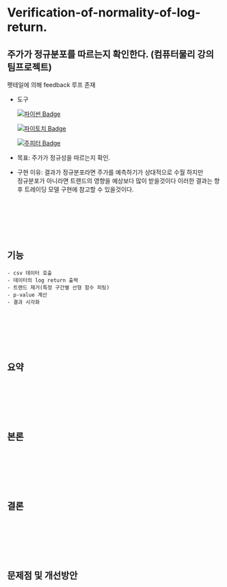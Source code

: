 # Verification-of-normality-of-log-return.
## 주가가 정규분포를 따르는지 확인한다. (컴퓨터물리 강의 팀프로젝트)
펫테일에 의해 feedback 루프 존재

- 도구

    [![파이썬 Badge](https://img.shields.io/badge/python-3776AB?style=flat-square&logo=python&logoColor=white&link=mailto:wjtls01@naver.com)](mailto:wjtls01@naver.com)

    [![파이토치 Badge](https://img.shields.io/badge/pytorch-EE4C2C?style=flat-square&logo=pytorch&logoColor=white&link=mailto:wjtls01@naver.com)](mailto:wjtls01@naver.com)

    [![주피터 Badge](https://img.shields.io/badge/jupyter-F37626?style=flat-square&logo=jupyter&logoColor=white&link=mailto:wjtls01@naver.com)](mailto:wjtls01@naver.com)

- 목표: 주가가 정규성을 따르는지 확인. 

- 구현 이유: 결과가 정규분포라면 주가를 예측하기가 상대적으로 수월 하지만 <br/>
          정규분포가 아니라면 트랜드의 영향을 예상보다 많이 받을것이다 이러한 결과는 향후 트레이딩 모델 구현에 참고할 수 있을것이다.
  
<br/><br/><br/><br/><br/>


## 기능
    - csv 데이터 호출
    - 데이터의 log return 출력
    - 트랜드 제거(특정 구간별 선형 함수 피팅)
    - p-value 계산
    - 결과 시각화
  <br/><br/><br/><br/><br/>


## 요약

  <br/><br/><br/><br/><br/>


## 본론

  <br/><br/><br/><br/><br/>

 
## 결론 

  <br/><br/><br/><br/><br/>
  
  
  
  

## 문제점 및 개선방안
